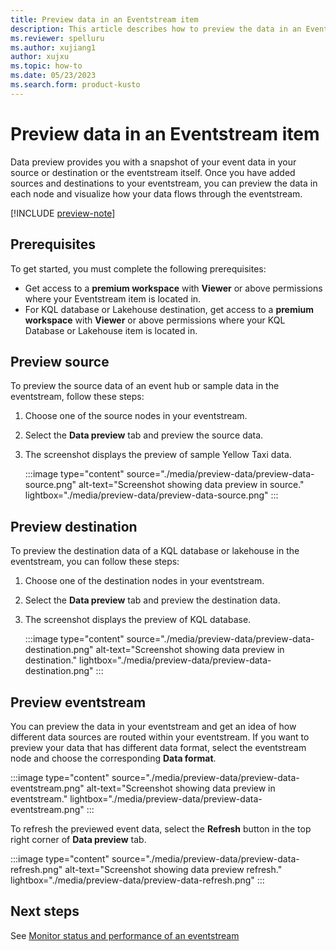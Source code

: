 ```yaml
---
title: Preview data in an Eventstream item
description: This article describes how to preview the data in an Eventstream item with Microsoft Fabric event streams feature.
ms.reviewer: spelluru
ms.author: xujiang1
author: xujxu
ms.topic: how-to
ms.date: 05/23/2023
ms.search.form: product-kusto
---
```


# Preview data in an Eventstream item

Data preview provides you with a snapshot of your event data in your source or destination or the eventstream itself. Once you have added sources and destinations to your eventstream, you can preview the data in each node and visualize how your data flows through the eventstream.

[!INCLUDE [preview-note](../../includes/preview-note.md)]

## Prerequisites

To get started, you must complete the following prerequisites:

- Get access to a **premium workspace** with **Viewer** or above permissions where your Eventstream item is located in.
- For KQL database or Lakehouse destination, get access to a **premium workspace** with **Viewer** or above permissions where your KQL Database or Lakehouse item is located in.

## Preview source 

To preview the source data of an event hub or sample data in the eventstream, follow these steps: 

1. Choose one of the source nodes in your eventstream.
2. Select the **Data preview** tab and preview the source data.
3. The screenshot displays the preview of sample Yellow Taxi data.

   :::image type="content" source="./media/preview-data/preview-data-source.png" alt-text="Screenshot showing data preview in source." lightbox="./media/preview-data/preview-data-source.png" :::

## Preview destination 

To preview the destination data of a KQL database or lakehouse in the eventstream, you can follow these steps:

1. Choose one of the destination nodes in your eventstream.
2. Select the **Data preview** tab and preview the destination data.
3. The screenshot displays the preview of KQL database.

   :::image type="content" source="./media/preview-data/preview-data-destination.png" alt-text="Screenshot showing data preview in destination." lightbox="./media/preview-data/preview-data-destination.png" :::

## Preview eventstream 

You can preview the data in your eventstream and get an idea of how different data sources are routed within your eventstream. If you want to preview your data that has different data format, select the eventstream node and choose the corresponding **Data format**.

:::image type="content" source="./media/preview-data/preview-data-eventstream.png" alt-text="Screenshot showing data preview in eventstream." lightbox="./media/preview-data/preview-data-eventstream.png" :::

To refresh the previewed event data, select the **Refresh** button in the top right corner of  **Data preview** tab. 

:::image type="content" source="./media/preview-data/preview-data-refresh.png" alt-text="Screenshot showing data preview refresh." lightbox="./media/preview-data/preview-data-refresh.png" :::


## Next steps

See [Monitor status and performance of an eventstream](monitor.md)